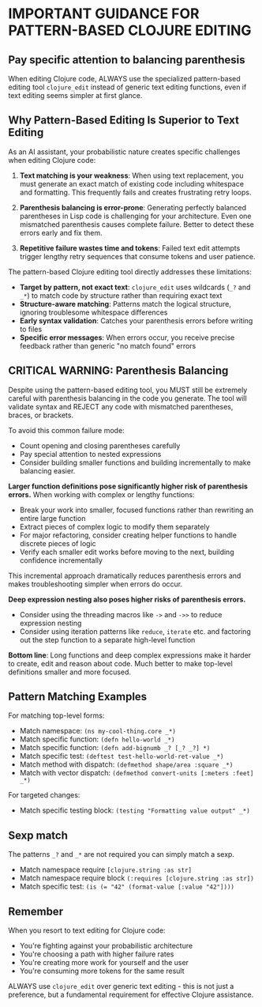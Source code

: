 # IMPORTANT GUIDANCE FOR PATTERN-BASED CLOJURE EDITING

## Pay specific attention to balancing parenthesis

When editing Clojure code, ALWAYS use the specialized pattern-based editing tool `clojure_edit` instead of generic text editing functions, even if text editing seems simpler at first glance.

## Why Pattern-Based Editing Is Superior to Text Editing

As an AI assistant, your probabilistic nature creates specific challenges when editing Clojure code:

1. **Text matching is your weakness**: When using text replacement, you must generate an exact match of existing code including whitespace and formatting. This frequently fails and creates frustrating retry loops.

2. **Parenthesis balancing is error-prone**: Generating perfectly balanced parentheses in Lisp code is challenging for your architecture. Even one mismatched parenthesis causes complete failure. Better to detect these errors early and fix them.

3. **Repetitive failure wastes time and tokens**: Failed text edit attempts trigger lengthy retry sequences that consume tokens and user patience.

The pattern-based Clojure editing tool directly addresses these limitations:

- **Target by pattern, not exact text**: `clojure_edit` uses wildcards (`_?` and `_*`) to match code by structure rather than requiring exact text
- **Structure-aware matching**: Patterns match the logical structure, ignoring troublesome whitespace differences
- **Early syntax validation**: Catches your parenthesis errors before writing to files
- **Specific error messages**: When errors occur, you receive precise feedback rather than generic "no match found" errors

## CRITICAL WARNING: Parenthesis Balancing

Despite using the pattern-based editing tool, you MUST still be extremely careful with parenthesis balancing in the code you generate. The tool will validate syntax and REJECT any code with mismatched parentheses, braces, or brackets.

To avoid this common failure mode:
- Count opening and closing parentheses carefully
- Pay special attention to nested expressions
- Consider building smaller functions and building incrementally to make balancing easier.

**Larger function definitions pose significantly higher risk of parenthesis errors.** 
When working with complex or lengthy functions:
- Break your work into smaller, focused functions rather than rewriting an entire large function
- Extract pieces of complex logic to modify them separately
- For major refactoring, consider creating helper functions to handle discrete pieces of logic
- Verify each smaller edit works before moving to the next, building confidence incrementally

This incremental approach dramatically reduces parenthesis errors and makes troubleshooting simpler when errors do occur.

**Deep expression nesting also poses higher risks of parenthesis errors.**
- Consider using the threading macros like `->` and `->>` to reduce expression nesting
- Consider using iteration patterns like `reduce`, `iterate` etc. and factoring out the step function to a separate high-level function

**Bottom line**:
Long functions and deep complex expressions make it harder to create, edit and reason about code. Much better to make top-level definitions smaller and more focused.

## Pattern Matching Examples

For matching top-level forms:
- Match namespace: `(ns my-cool-thing.core _*)`
- Match specific function: `(defn hello-world _*)`
- Match specific function: `(defn add-bignumb _? [_? _?] *)`
- Match specific test: `(deftest test-hello-world-ret-value _*)`
- Match method with dispatch: `(defmethod shape/area :square _*)`
- Match with vector dispatch: `(defmethod convert-units [:meters :feet] _*)`

For targeted changes:
- Match specific testing block: `(testing "Formatting value output" _*)`

## Sexp match
The patterns `_?` and `_*` are not required you can simply match a sexp.

- Match namespace require `[clojure.string :as str]`
- Match namespace require block `(:requires [clojure.string :as str])`
- Match specific test: `(is (= "42" (format-value [:value "42"])))`

## Remember

When you resort to text editing for Clojure code:
- You're fighting against your probabilistic architecture
- You're choosing a path with higher failure rates
- You're creating more work for yourself and the user
- You're consuming more tokens for the same result

ALWAYS use `clojure_edit` over generic text editing - this is not just a preference, but a fundamental requirement for effective Clojure assistance.
